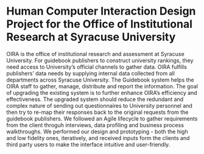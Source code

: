 # Human Computer Interaction Design Project for the Office of Institutional Research at Syracuse University

OIRA is the office of institutional research and assessment at Syracuse University. For guidebook publishers to construct university rankings, they need access to University’s official channels to gather data. OIRA fulfills publishers’ data needs by supplying internal data collected from all departments across Syracuse University. The Guidebook system helps the OIRA staff to gather, manage, distribute and report the information. The goal of upgrading the existing system is to further enhance OIRA’s efficiency and effectiveness. The upgraded system should reduce the redundant and complex nature of sending out questionnaires to University personnel and then try to re-map their responses back to the original requests from the guidebook publishers. We followed an Agile lifecycle to gather requirements from the client throguh interviews, data profiling and business process walkthroughs. We performed our design and prototyping - both the high and low fidelity ones, iteratively, and received inputs form the clients and third party users to make the interface intuitive and user-friendly.
